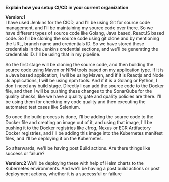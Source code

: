 **Explain how you setup CI/CD in your current organization**

**Version:1** \
I have used Jenkins for the CICD, and I'll be using Git for source code management, and I'll be maintaining my source code over there.
So we have different types of source code like Golang, Java based, ReactJS based code. 
So I'll be cloning the source code using git clone and by mentioning the URL, branch name and credentials ID. 
So we have stored these credentials in the Jenkins credential sections, and we'll be generating the credentials ID. I'll be using that in my pipeline. 

So the first stage will be cloning the source code, and then building the source code using Maven or NPM tools based on my application type.
If it is a Java based application, I will be using Maven, and if it is Reactjs and Node Js applications, I will be using npm tools. 
And if it is a Golang or Python, I don't need any build stage.
Directly I can add the source code to the Docker file, and then I will be pushing these changes to the SonarQube for the quality checks, 
like we have a quality gate and quality policies are there. I'll be using them for checking my code quality and then executing the automated test cases like Selenium. 

So once the build process is done, I'll be adding the source code to the Docker file and creating an image out of it, 
and using that image, I'll be pushing it to the Docker registries like Jfrog, Nexus or ECR Artifactory Docker registries, 
and I'll be adding this image into the Kubernetes manifest files, and I'll be deploying it on the Kubernetes. 

So afterwards, we'll be having post Build actions. Are there things like success or failure?

**Version:2**
We'll be deploying these with help of Helm charts to the Kubernetes environments. 
And we'll be having a post build actions or post deployment actions, whether it is a successful or failure

